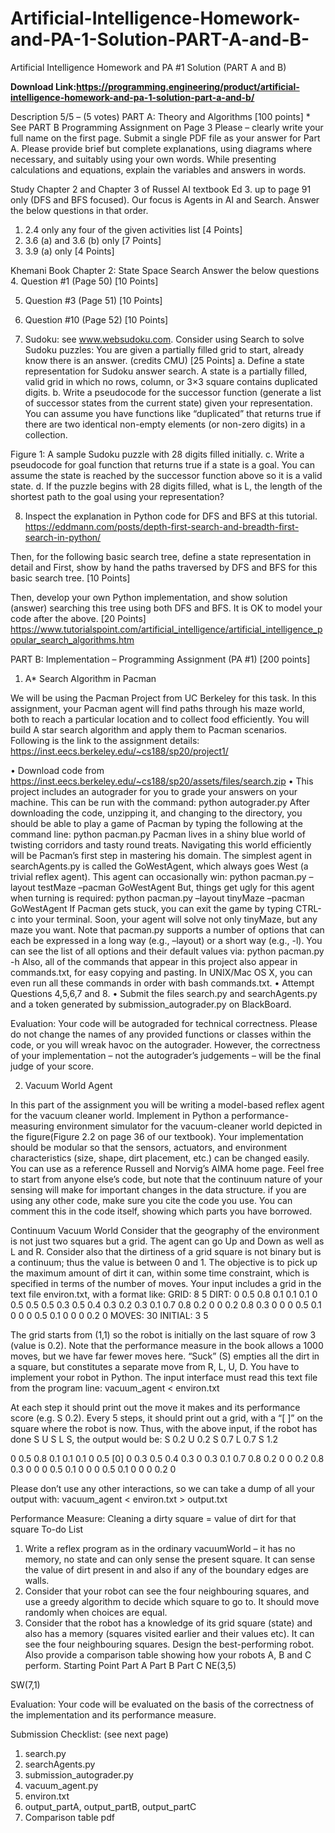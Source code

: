 # Artificial-Intelligence-Homework-and-PA-1-Solution-PART-A-and-B-
Artificial Intelligence Homework and PA #1 Solution (PART A and B)

**Download Link:https://programming.engineering/product/artificial-intelligence-homework-and-pa-1-solution-part-a-and-b/**

Description
5/5 – (5 votes)
PART A: Theory and Algorithms [100 points] * See PART B Programming Assignment on Page 3
Please – clearly write your full name on the first page. Submit a single PDF file as your answer for Part A.
Please provide brief but complete explanations, using diagrams where necessary, and suitably using your own words. While presenting calculations and equations, explain the variables and answers in words.

Study Chapter 2 and Chapter 3 of Russel AI textbook Ed 3. up to page 91 only (DFS and BFS focused). Our focus is Agents in AI and Search. Answer the below questions in that order.

1. 2.4 only any four of the given activities list [4 Points]
2. 3.6 (a) and 3.6 (b) only [7 Points]
3. 3.9 (a) only [4 Points]

Khemani Book Chapter 2: State Space Search Answer the below questions
4. Question #1 (Page 50) [10 Points]

5. Question #3 (Page 51) [10 Points]

6. Question #10 (Page 52) [10 Points]

 

7. Sudoku: see www.websudoku.com. Consider using Search to solve Sudoku puzzles: You are given a partially filled grid to start, already know there is an answer. (credits CMU) [25 Points]
a. Define a state representation for Sudoku answer search. A state is a partially filled, valid grid in which no rows, column, or 3×3 square contains duplicated digits.
b. Write a pseudocode for the successor function (generate a list of successor states from the current state) given your representation. You can assume you have functions like “duplicated” that returns true if there are two identical non-empty elements (or non-zero digits) in a collection.

Figure 1: A sample Sudoku puzzle with 28 digits filled initially.
c. Write a pseudocode for goal function that returns true if a state is a goal. You can assume the state is reached by the successor function above so it is a valid state.
d. If the puzzle begins with 28 digits filled, what is L, the length of the shortest path to the goal using your representation?

8. Inspect the explanation in Python code for DFS and BFS at this tutorial. https://eddmann.com/posts/depth-first-search-and-breadth-first-search-in-python/

Then, for the following basic search tree, define a state representation in detail and
First, show by hand the paths traversed by DFS and BFS for this basic search tree. [10 Points]

Then, develop your own Python implementation, and show solution (answer) searching this tree using both DFS and BFS. It is OK to model your code after the above. [20 Points]
https://www.tutorialspoint.com/artificial_intelligence/artificial_intelligence_popular_search_algorithms.htm

 

PART B: Implementation – Programming Assignment (PA #1) [200 points]

1. A* Search Algorithm in Pacman

We will be using the Pacman Project from UC Berkeley for this task. In this assignment, your Pacman agent will find paths through his maze world, both to reach a particular location and to collect food efficiently. You will build A star search algorithm and apply them to Pacman scenarios.
Following is the link to the assignment details: https://inst.eecs.berkeley.edu/~cs188/sp20/project1/

• Download code from https://inst.eecs.berkeley.edu/~cs188/sp20/assets/files/search.zip
• This project includes an autograder for you to grade your answers on your machine. This can be run with the command:
python autograder.py
After downloading the code, unzipping it, and changing to the directory, you should be able to play a game of Pacman by typing the following at the command line:
python pacman.py
Pacman lives in a shiny blue world of twisting corridors and tasty round treats. Navigating this world efficiently will be Pacman’s first step in mastering his domain.
The simplest agent in searchAgents.py is called the GoWestAgent, which always goes West (a trivial reflex agent). This agent can occasionally win:
python pacman.py –layout testMaze –pacman GoWestAgent
But, things get ugly for this agent when turning is required:
python pacman.py –layout tinyMaze –pacman GoWestAgent
If Pacman gets stuck, you can exit the game by typing CTRL-c into your terminal.
Soon, your agent will solve not only tinyMaze, but any maze you want.
Note that pacman.py supports a number of options that can each be expressed in a long way (e.g., –layout) or a short way (e.g., -l). You can see the list of all options and their default values via:
python pacman.py -h
Also, all of the commands that appear in this project also appear in commands.txt, for easy copying and pasting. In UNIX/Mac OS X, you can even run all these commands in order with bash commands.txt.
• Attempt Questions 4,5,6,7 and 8.
• Submit the files search.py and searchAgents.py and a token generated by submission_autograder.py on BlackBoard.

Evaluation: Your code will be autograded for technical correctness. Please do not change the names of any provided functions or classes within the code, or you will wreak havoc on the autograder. However, the correctness of your implementation – not the autograder’s judgements – will be the final judge of your score.

2. Vacuum World Agent

In this part of the assignment you will be writing a model-based reflex agent for the vacuum cleaner world. Implement in Python a performance-measuring environment simulator for the vacuum-cleaner world depicted in the figure(Figure 2.2 on page 36 of our textbook). Your implementation should be modular so that the sensors, actuators, and environment characteristics (size, shape, dirt placement, etc.) can be changed easily. You can use as a reference Russell and Norvig’s AIMA home page. Feel free to start from anyone else’s code, but note that the continuum nature of your sensing will make for important changes in the data structure. if you are using any other code, make sure you cite the code you use. You can comment this in the code itself, showing which parts you have borrowed.

Continuum Vacuum World
Consider that the geography of the environment is not just two squares but a grid. The agent can go Up and Down as well as L and R. Consider also that the dirtiness of a grid square is not binary but is a continuum; thus the value is between 0 and 1. The objective is to pick up the maximum amount of dirt it can, within some time constraint, which is specified in terms of the number of moves. Your input includes a grid in the text file environ.txt, with a format like:
GRID: 8 5
DIRT:
0 0.5 0.8 0.1 0.1
0.1 0 0.5 0.5 0.5
0.3 0.5 0.4 0.3 0.2
0.3 0.1 0.7 0.8 0.2
0 0 0.2 0.8 0.3
0 0 0 0.5 0.1
0 0 0 0.5 0.1
0 0 0 0.2 0
MOVES: 30
INITIAL: 3 5

The grid starts from (1,1) so the robot is initially on the last square of row 3 (value is 0.2).
Note that the performance measure in the book allows a 1000 moves, but we have far fewer moves here. “Suck” (S) empties all the dirt in a square, but constitutes a separate move from R, L, U, D.
You have to implement your robot in Python.
The input interface must read this text file from the program line:
vacuum_agent < environ.txt

At each step it should print out the move it makes and its performance score (e.g. S 0.2). Every 5 steps, it should print out a grid, with a “[ ]” on the square where the robot is now. Thus, with the above input, if the robot has done S U S L S, the output would be:
S 0.2
U 0.2
S 0.7
L 0.7
S 1.2

0 0.5 0.8 0.1 0.1
0.1 0 0.5 [0] 0
0.3 0.5 0.4 0.3 0
0.3 0.1 0.7 0.8 0.2
0 0 0.2 0.8 0.3
0 0 0 0.5 0.1
0 0 0 0.5 0.1
0 0 0 0.2 0

Please don’t use any other interactions, so we can take a dump of all your output with:
vacuum_agent < environ.txt > output.txt

Performance Measure: Cleaning a dirty square = value of dirt for that square
To-do List
1. Write a reflex program as in the ordinary vacuumWorld – it has no memory, no state and can only sense the present square. It can sense the value of dirt present in and also if any of the boundary edges are walls.
2. Consider that your robot can see the four neighbouring squares, and use a greedy algorithm to decide which square to go to. It should move randomly when choices are equal.
3. Consider that the robot has a knowledge of its grid square (state) and also has a memory (squares visited earlier and their values etc). It can see the four neighbouring squares. Design the best-performing robot. Also provide a comparison table showing how your robots A, B and C perform.
Starting Point
Part A
Part B
Part C
NE(3,5)

 

SW(7,1)

 

Evaluation:
Your code will be evaluated on the basis of the correctness of the implementation and its performance measure.

Submission Checklist: (see next page)
1. search.py
2. searchAgents.py
3. submission_autograder.py
4. vacuum_agent.py
5. environ.txt
6. output_partA, output_partB, output_partC
7. Comparison table pdf
